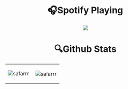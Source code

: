 <!-- <p align="center"><img src="https://media.giphy.com/media/hvRJCLFzcasrR4ia7z/giphy.gif" width="100px"></p> -->
<!-- <p align="center"><img src="./cover.jpg" width="100%"></p> -->


<h1 align="center">🎧Spotify Playing</h1>

<p align="center"><img src="https://spotify-github-profile.vercel.app/api/view.svg?uid=j6wq98j9fysrqkood6idk6wee&cover_image=true&theme=natemoo-re&bar_color=53b14f&bar_color_cover=false" ></p>
<!-- 
![spotify-github-profile](https://spotify-github-profile.vercel.app/api/view.svg?uid=j6wq98j9fysrqkood6idk6wee&cover_image=true&theme=natemoo-re&bar_color=53b14f&bar_color_cover=false)
 -->

<!-- <h1 align="center">📬Discord</h1> -->

<!-- <p align="center"><img src="https://lanyard.cnrad.dev/api/491535679231229963" ></p> -->

<!-- [![Discord Presence](https://lanyard.cnrad.dev/api/491535679231229963)](https://discord.com/users/491535679231229963) -->


<h1 align="center">🔍Github Stats</h1>

<table>
  <tr>
    <td align="center">
 <p><img align="center" src="https://github-readme-stats.vercel.app/api/top-langs?username=safarrr&&theme=chartreuse-dark&show_icons=true&locale=en&layout=compact" alt="safarrr" /></p>
    </td>
    <td align="center">
     <p>&nbsp;<img align="center" src="https://github-readme-stats.vercel.app/api?username=safarrr&theme=chartreuse-dark&show_icons=true&locale=en" alt="safarrr" /></p>
     
  </tr>
</table>
